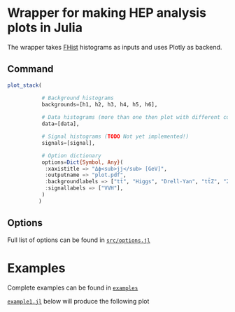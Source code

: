 # Wrapper for making HEP analysis plots in Julia

The wrapper takes [FHist](https://github.com/Moelf/FHist.jl) histograms as inputs and uses Plotly as backend.

## Command

```julia
plot_stack(

           # Background histograms
           backgrounds=[h1, h2, h3, h4, h5, h6],
           
           # Data histograms (more than one then plot with different color and multiple ratios)
           data=[data],

           # Signal histograms (TODO Not yet implemented!)
           signals=[signal],

           # Option dictionary
           options=Dict{Symbol, Any}(
            :xaxistitle => "Δϕ<sub>jj</sub> [GeV]",
            :outputname => "plot.pdf",
            :backgroundlabels => ["tt̄", "Higgs", "Drell-Yan", "tt̄Z", "ZZ", "VBS WW"],
            :signallabels => ["VVH"],
           )
          )
```

## Options

Full list of options can be found in [```src/options.jl```](https://github.com/sgnoohc/PlotlyJSWrapper.jl/blob/main/src/options.jl)

# Examples

Complete examples can be found in [```examples```](https://github.com/sgnoohc/PlotlyJSWrapper.jl/blob/main/examples)

[```example1.jl```](https://github.com/sgnoohc/PlotlyJSWrapper.jl/blob/main/examples/example1/example1.jl) below will produce the following plot

<div style="text-align:center;">
<!-- <iframe src="plot.html" width="520" height="620" frameBorder="0">
</iframe> -->
<iframe id="github-iframe" src="" width="520" height="620" frameBorder="0"></iframe>
<script>
    fetch('https://api.github.com/repos/sgnoohc/PlotlyJSWrapper.jl/contents/examples/example1/plot.html')
        .then(function(response) {
            return response.json();
        }).then(function(data) {
            var iframe = document.getElementById('github-iframe');
            iframe.src = 'data:text/html;base64;charset=utf-8,' + encodeURIComponent(data['content']);
        });
</script>
</div>
